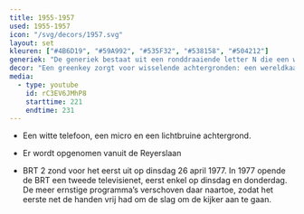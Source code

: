 ```yaml
---
title: 1955-1957
used: 1955-1957
icon: "/svg/decors/1957.svg"
layout: set
kleuren: ["#4B6D19", "#59A992", "#535F32", "#538158", "#504212"]
generiek: "De generiek bestaat uit een ronddraaiende letter N die een wereldkaart zichtbaar maakt. Er volgt een gong en 'nieuws' verschijnt in beeld. "
decor: "Een greenkey zorgt voor wisselende achtergronden: een wereldkaart voor buitenlands nieuws, een groene titel 'Sport' voor sportieve berichten."
media:
  - type: youtube
    id: rC3EV6JMhP8
    starttime: 221
    endtime: 231
---
```


* Een witte telefoon, een micro en een lichtbruine achtergrond.

* Er wordt opgenomen vanuit de Reyerslaan

* BRT 2 zond voor het eerst uit op dinsdag 26 april 1977. In 1977 opende de BRT een tweede televisienet, eerst enkel op dinsdag en donderdag. De meer ernstige programma’s verschoven daar naartoe, zodat het eerste net de handen vrij had om de slag om de kijker aan te gaan.
